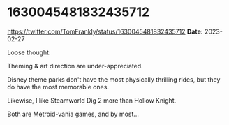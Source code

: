 # 1630045481832435712
https://twitter.com/TomFrankly/status/1630045481832435712
**Date:** 2023-02-27

Loose thought:

Theming & art direction are under-appreciated.

Disney theme parks don't have the most physically thrilling rides, but they do have the most memorable ones.

Likewise, I like Steamworld Dig 2 more than Hollow Knight.

Both are Metroid-vania games, and by most…
